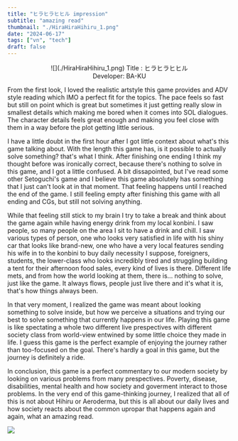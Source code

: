 ```yaml
---
title: "ヒラヒラヒヒル impression"
subtitle: "amazing read"
thumbnail: "./HiraHiraHihiru_1.png"
date: "2024-06-17"
tags: ["vn", "tech"]
draft: false
---
```


<center>
![](./HiraHiraHihiru_1.png)
Title : ヒラヒラヒヒル <br/>
Developer: BA-KU <br/>
</center>

From the first look, I loved the realistic artstyle this game provides and ADV style reading which IMO a perfect fit for the topics. The pace feels so fast but still on point which is great but sometimes it just getting really slow in smallest details which making me bored when it comes into SOL dialogues. The character details feels great enough and making you feel close with them in a way before the plot getting little serious.

I have a little doubt in the first hour after I got little context about what's this game talking about. With the length this game has, is it possible to actually solve something? that's what I think. After finishing one ending I think my thought before was ironically correct, because there's nothing to solve in this game, and I got a little confused. A bit dissapointed, but I've read some other Setoguchi's game and I believe this game absolutely has something that I just can't look at in that moment. That feeling happens until I reached the end of the game. I still feeling empty after finishing this game with all ending and CGs, but still not solving anything. 

While that feeling still stick to my brain I try to take a break and think about the game again while having energy drink from my local konbini. I saw people, so many people on the area I sit to have a drink and chill. I saw various types of person, one who looks very satisfied in life with his shiny car that looks like brand-new, one who have a very local features sending his wife in to the konbini to buy daily necessity I suppose, foreigners, students, the lower-class who looks incredibly tired and struggling building a tent for their afternoon food sales, every kind of lives is there. Different life mets, and from how the world looking at them, there is... nothing to solve, just like the game. It always flows, people just live there and it's what it is, that's how things always been.

In that very moment, I realized the game was meant about looking something to solve inside, but how we perceive a situations and trying our best to solve something that currently happens in our life. Playing this game is like spectating a whole two different live prespectives with different society class from world-view entwined by some little choice they made in life. I guess this game is the perfect example of enjoying the journey rather than too-focused on the goal. There's hardly a goal in this game, but the journey is definitely a ride.

In conclusion, this game is a perfect commentary to our modern society by looking on various problems from many prespectives. Poverty, disease, disabilities, mental health and how society and goverment interact to those problems. In the very end of this game-thinking journey, I realized that all of this is not about Hihiru or Aeroderma, but this is all about our daily lives and how society reacts about the common upropar that happens again and again, what an amazing read.

![](./HiraHiraHihiru_2.png)